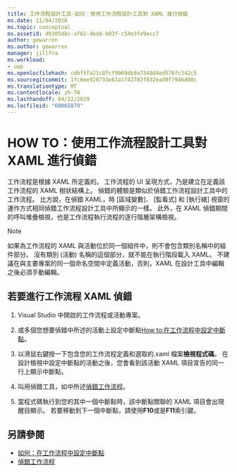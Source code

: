 ```yaml
---
title: 工作流程設計工具-如何：使用工作流程設計工具對 XAML 進行偵錯
ms.date: 11/04/2016
ms.topic: conceptual
ms.assetid: d9305dbc-af62-4bdd-b03f-c54e3fe9ecc7
author: gewarren
ms.author: gewarren
manager: jillfra
ms.workload:
- uwp
ms.openlocfilehash: cdbf5fa21c8fcf9069db9a7348d4ed576fc342c5
ms.sourcegitcommit: 1fc6ee928733e61a1f42782f832ead9f7946d00c
ms.translationtype: MT
ms.contentlocale: zh-TW
ms.lasthandoff: 04/22/2019
ms.locfileid: "60065879"
---
```

# <a name="how-to-debug-xaml-with-the-workflow-designer"></a>HOW TO：使用工作流程設計工具對 XAML 進行偵錯

工作流程是根據 XAML 所定義的。 工作流程的 UI 呈現方式，乃是建立在定義該工作流程的 XAML 樹狀結構上。 偵錯的體驗是類似於偵錯工作流程設計工具中的工作流程。 比方說，在偵錯 XAML，時 [區域變數]、 [監看式] 和 [執行緒] 視窗的運作方式相同偵錯工作流程設計工具中所顯示的一樣。 此外，在 XAML 偵錯期間的呼叫堆疊檢視，也是工作流程執行流程的逐行階層架構檢視。

> [!NOTE]
> 如果為工作流程的 XAML 與活動位於同一個組件中，則不會包含類別名稱中的組件部分。 沒有類別 (活動) 名稱的這個部分，就不能在執行階段載入 XAML。 不建議在與主要專案的同一個命名空間中定義活動，否則，XAML 在設計工具中編輯之後必須手動編輯。

## <a name="to-debug-workflow-xaml"></a>若要進行工作流程 XAML 偵錯

1. Visual Studio 中開啟的工作流程或活動專案。

2. 或多個您想要偵錯中所述的活動上設定中斷點[How to:在工作流程中設定中斷點](../workflow-designer/how-to-set-breakpoints-in-workflows.md)。

3. 以滑鼠右鍵按一下包含您的工作流程定義和選取的.xaml 檔案**檢視程式碼**。 在設計檢視中設定中斷點的活動之後，您會看到該活動 XAML 項目宣告的同一行上顯示中斷點。

4. 叫用偵錯工具，如中所述[偵錯工作流程](debugging-workflows-with-the-workflow-designer.md)。

5. 當程式碼執行到您的其中一個中斷點時，該中斷點關聯的 XAML 項目會出現醒目顯示。 若要移動到下一個中斷點，請使用**F10**或是**F11**索引鍵。

## <a name="see-also"></a>另請參閱

- [如何：在工作流程中設定中斷點](../workflow-designer/how-to-set-breakpoints-in-workflows.md)
- [偵錯工作流程](debugging-workflows-with-the-workflow-designer.md)